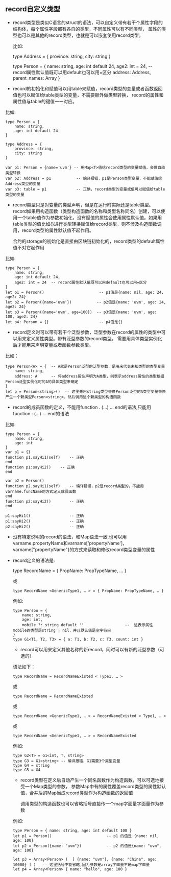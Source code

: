 record自定义类型
----------------------


* record类型是类似C语言的struct的语法，可以自定义带有若干个属性字段的结构体，每个属性字段都有各自的类型，不同属性可以有不同类型，
  属性的类型也可以是其他的record类型，也就是可以嵌套使用record类型。

  比如:
  

    type Address = {
        province: string,
        city: string
    }

    type Person = {
        name: string,
        age: int default 24,
        age2: int = 24,  -- record属性默认值既可以用default也可以用=区分
        address: Address,
        parent_names: Array<string>
    }

* record的初始化和赋值可以用table来赋值，record类型的变量或者函数返回值也可以赋值给table类型的变量，不需要额外做类型转换，
  record的属性和属性值与table的键值一一对应。

比如:


    type Person = {
        name: string,
        age: int default 24
    }

    type Address = {
        province: string,
        city: string
    }

    var p1: Person = {name='uvm'} -- 用Map<T>值给record类型的变量赋值，会做自动类型转换
    var p2: Address = p1           -- 编译报错，p1是Person类型变量，不能赋值给Address类型的变量
    var p3: table = p1             -- 正确，record类型的变量或值可以赋值给table类型的变量


* record类型只是对变量的类型声明，但是在运行时实际还是table类型。
  record如果用构造函数（类型构造函数的名称和类型名称同名）创建，可以使用一个table值作为参数初始化，没有赋值的属性会使用属性默认值。如果用table类型的值比如{}进行类型转换赋值给record类型，则不涉及构造函数调用，record类型的属性默认值不起作用。


  合约的storage的初始化是直接由区块链初始化的，record类型的default属性值不对它起作用

比如:


    type Person = {
        name: string,
        age: int default 24,
        age2: int = 24  -- record属性默认值既可以用default也可以用=区分
    }
    let p1 = Person()                        -- p1值是{name: nil, age: 24, age2: 24}
    let p2 = Person({name='uvm'})           -- p2值是{name: 'uvm', age: 24, age2: 24}
    let p3 = Person({name='uvm', age=100})  -- p3值是{name: 'uvm', age: 100, age2: 24}
    let p4: Person = {}                      -- p4值是{}

* record定义时可以带有若干个泛型参数，泛型参数在record的属性的类型中可以用来定义属性类型。带有泛型参数的record类型，
  需要用具体类型实例化后才能用来声明变量或者函数参数类型。

比如：


    type Person<A> = {  -- A就是Person泛型的泛型参数，是用来代表未知类型的类型变量
        name: string,
        address: A      -- 将address属性声明为A类型，则表示address属性的类型根据Person泛型实例化时的A的具体类型来确定
    }
    let p = Person<string>()  -- 这里先用string类型替换Person泛型的A类型变量替换产生一个新类型Person<string>，然后调用这个新类型的构造函数

* record的成员函数的定义，不能用function <varname>.<funcname> (...) ... end的语法,只能用function <varname>:<funcname> (...) ... end的语法

比如:


    type Person = {
        name: string,
        age: int
    }
    var p1 = {}
    function p1.sayHi1(self)    -- 正确
    end
    function p1:sayHi2()    -- 正确
    end
    
    var p2 = Person()
    function p2.sayHi1(self)    -- 编译错误，p2是record类型的，不能用varname.funcName的方式定义成员函数
    end
    function p2:sayHi2()        -- 正确
    end

    p1:sayHi1()                 -- 正确
    p1:sayHi2()                 -- 正确
    p2:sayHi2()                 -- 正确

* 没有特定说明的record的语法，和Map<object>语法一致,也可以用 varname.propertyName和varname['propertyName']，varname["propertyName"}的方式来读取和修改record类型变量的属性

* record定义的语法是:




    type RecordName = { PropName: PropTypeName, … }

或



    type RecordName <GenericType1, … > = { PropName: PropTypeName, … }

例如:



    type Person = { 
        name: string,
        age: int,
        mobile ?: string default ''                  --  这表示属性mobile的类型是string | nil，并且默认值是空字符串
    }
    type G1<T1, T2, T3> = { a: T1, b: T2, c: T3, count: int }

* record可以用来定义其他名称的新record，同时可以有新的泛型参数（可选的）


语法如下：


    type RecordName = RecordNameExisted < Type1, … >

或



    type RecordName = RecordNameExisted

或



    type RecordName <GenericType1, … > = RecordNameExisted < Type1, … >

或



    type RecordName <GenericType1, … > = RecordNameExisted


例如:



    type G2<T> = G1<int, T, string>
    type G3 = G1<string> -- 编译报错，G1需要3个类型变量
    type G4 = string
    type G5 = G4

* record类型在定义后自动产生一个同名函数作为构造函数，可以可选地接受一个Map<T>类型的参数，
  参数Map<T>中有的属性覆盖record类型的属性默认值，合并后的Map<T>当成record类型作为构造函数的返回值

  调用类型的构造函数也可以省略括号直接传一个map字面量字面量作为参数

例如:



    type Person = { name: string, age: int default 100 }
    let p1 = Person()                        -- p1 的值是 {name: nil, age: 100}
    let p2 = Person({name: "uvm"})           -- p2 的值是{name: "uvm", age: 100}

    let p3 = Array<Person> (  [ {name: "uvm"}, {name: "China", age: 10000} ] )   -- 这里括号不能省略,因为参数是array字面量不是map字面量
    let p4 = Array<Person> { name: "hello", age: 100 } 